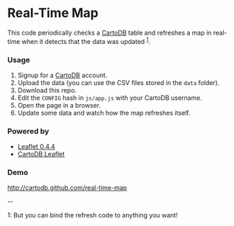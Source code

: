Real-Time Map
=================

This code periodically checks a [CartoDB](http://www.cartodb.com) table and refreshes a map in real-time when it detects that the data was updated <sup><a href="#note">1</a></sup>.

### Usage

1. Signup for a [CartoDB](http://www.cartodb.com/signup) account.
2. Upload the data (you can use the CSV files stored in the ```data``` folder).
3. Download this repo.
4. Edit the ```CONFIG``` hash in ```js/app.js``` with your CartoDB username.
5. Open the page in a browser.
6. Update some data and watch how the map refreshes itself.

### Powered by

* [Leaflet 0.4.4](leafletjs.com)
* [CartoDB Leaflet](http://vizzuality.github.com/cartodb-leaflet)

### Demo

http://cartodb.github.com/real-time-map

--

<span id="note">1</span>: But you can bind the refresh code to anything you want!
